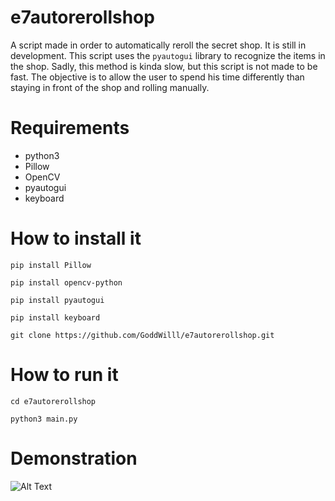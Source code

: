 # e7autorerollshop
A script made in order to automatically reroll the secret shop.
It is still in development.
This script uses the ``pyautogui`` library to recognize the items in the shop. Sadly, this method is kinda slow, but this script is not made to be fast. The objective is to allow the user to spend his time differently than staying in front of the shop and rolling manually.

# Requirements
- python3
- Pillow
- OpenCV
- pyautogui
- keyboard

# How to install it
```
pip install Pillow
```
```
pip install opencv-python
```
```
pip install pyautogui
```
```
pip install keyboard
```
```
git clone https://github.com/GoddWilll/e7autorerollshop.git
```

# How to run it
```
cd e7autorerollshop
```
```
python3 main.py
```
# Demonstration
![Alt Text](https://i.ibb.co/YdHcfHj/azeda.gif)
